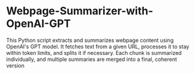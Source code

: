 # Webpage-Summarizer-with-OpenAI-GPT
This Python script extracts and summarizes webpage content using OpenAI's GPT model. It fetches text from a given URL, processes it to stay within token limits, and splits it if necessary. Each chunk is summarized individually, and multiple summaries are merged into a final, coherent version
